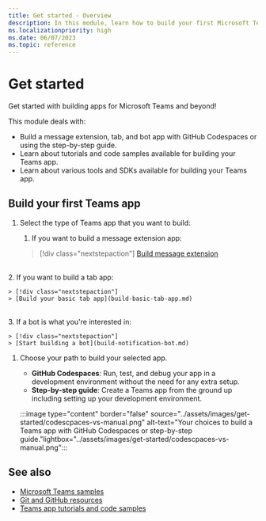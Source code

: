 ```yaml
---
title: Get started - Overview
description: In this module, learn how to build your first Microsoft Teams app, understand app capabilities, and software development kits (SDKs).
ms.localizationpriority: high
ms.date: 06/07/2023
ms.topic: reference
---
```


# Get started

Get started with building apps for Microsoft Teams and beyond!

This module deals with:

* Build a message extension, tab, and bot app with GitHub Codespaces or using the step-by-step guide.
* Learn about tutorials and code samples available for building your Teams app.
* Learn about various tools and SDKs available for building your Teams app.

## Build your first Teams app

1. Select the type of Teams app that you want to build:

    1. If you want to build a message extension app:

    > [!div class="nextstepaction"]
    > [Build message extension](build-message-extension.md)
<br>
    2. If you want to build a tab app:

    > [!div class="nextstepaction"]
    > [Build your basic tab app](build-basic-tab-app.md)
<br>
    3. If a bot is what you're interested in:

    > [!div class="nextstepaction"]
    > [Start building a bot](build-notification-bot.md)

1. Choose your path to build your selected app.

   * **GitHub Codespaces**: Run, test, and debug your app in a development environment without the need for any extra setup.
   * **Step-by-step guide**: Create a Teams app from the ground up including setting up your development environment.

   :::image type="content" border="false" source="../assets/images/get-started/codescpaces-vs-manual.png" alt-text="Your choices to build a Teams app with GitHub Codespaces or step-by-step guide."lightbox="../assets/images/get-started/codescpaces-vs-manual.png":::

## See also

* [Microsoft Teams samples](https://github.com/OfficeDev/Microsoft-Teams-Samples#microsoft-teams-samples)
* [Git and GitHub resources](/contribute/additional-resources)
* [Teams app tutorials and code samples](teams-toolkit-tutorial.md)
